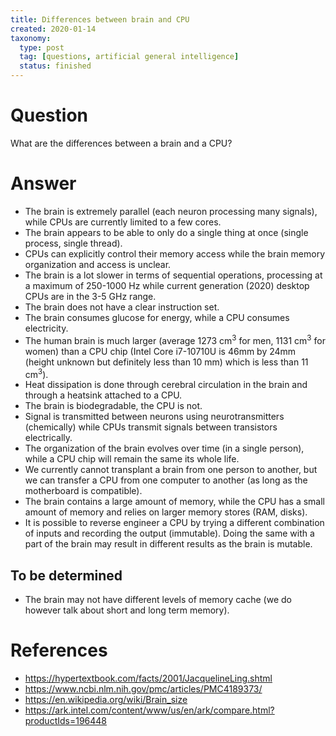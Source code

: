 ```yaml
---
title: Differences between brain and CPU
created: 2020-01-14
taxonomy:
  type: post
  tag: [questions, artificial general intelligence]
  status: finished
---
```


# Question
What are the differences between a brain and a CPU?

# Answer
* The brain is extremely parallel (each neuron processing many signals), while CPUs are currently limited to a few cores.
* The brain appears to be able to only do a single thing at once (single process, single thread).
* CPUs can explicitly control their memory access while the brain memory organization and access is unclear.
* The brain is a lot slower in terms of sequential operations, processing at a maximum of 250-1000 Hz while current generation (2020) desktop CPUs are in the 3-5 GHz range.
* The brain does not have a clear instruction set.
* The brain consumes glucose for energy, while a CPU consumes electricity.
* The human brain is much larger (average 1273 cm<sup>3</sup> for men, 1131 cm<sup>3</sup> for women) than a CPU chip (Intel Core i7-10710U is 46mm by 24mm (height unknown but definitely less than 10 mm) which is less than 11 cm<sup>3</sup>).
* Heat dissipation is done through cerebral circulation in the brain and through a heatsink attached to a CPU.
* The brain is biodegradable, the CPU is not.
* Signal is transmitted between neurons using neurotransmitters (chemically) while CPUs transmit signals between transistors electrically.
* The organization of the brain evolves over time (in a single person), while a CPU chip will remain the same its whole life.
* We currently cannot transplant a brain from one person to another, but we can transfer a CPU from one computer to another (as long as the motherboard is compatible).
* The brain contains a large amount of memory, while the CPU has a small amount of memory and relies on larger memory stores (RAM, disks).
* It is possible to reverse engineer a CPU by trying a different combination of inputs and recording the output (immutable). Doing the same with a part of the brain may result in different results as the brain is mutable.

## To be determined
* The brain may not have different levels of memory cache (we do however talk about short and long term memory).

# References
* https://hypertextbook.com/facts/2001/JacquelineLing.shtml
* https://www.ncbi.nlm.nih.gov/pmc/articles/PMC4189373/
* https://en.wikipedia.org/wiki/Brain_size
* https://ark.intel.com/content/www/us/en/ark/compare.html?productIds=196448
